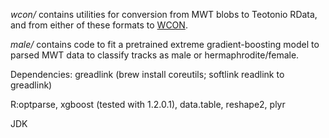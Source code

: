 *wcon/* contains utilities for conversion from MWT blobs to Teotonio RData, and from either of these formats to [WCON](https://github.com/openworm/tracker-commons/blob/master/WCON_format.md).

*male/* contains code to fit a pretrained extreme gradient-boosting model to parsed MWT data to classify tracks as male or hermaphrodite/female.

Dependencies:
greadlink (brew install coreutils; softlink readlink to greadlink)

R:optparse, xgboost (tested with 1.2.0.1), data.table, reshape2, plyr

JDK


